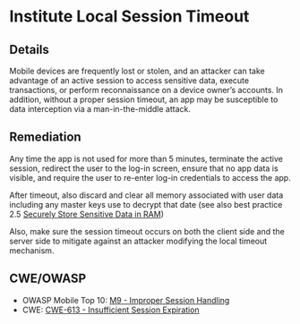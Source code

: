 # Institute Local Session Timeout

## Details 

Mobile devices are frequently lost or stolen, and an attacker can take advantage of an active session to access sensitive data, execute transactions, or perform reconnaissance on a device owner’s accounts. In addition, without a proper session timeout, an app may be susceptible to data interception via a man-in-the-middle attack.

## Remediation

Any time the app is not used for more than 5 minutes, terminate the active session, redirect the user to the log-in screen, ensure that no app data is visible, and require the user to re-enter log-in credentials to access the app.

After timeout, also discard and clear all memory associated with user data including any master keys use to decrypt that date (see also best practice 2.5 [Securely Store Sensitive Data in RAM](../coding-practices/securely-store-sensitive-data-in-ram.md))

Also, make sure the session timeout occurs on both the client side and the server side to mitigate against an attacker modifying the local timeout mechanism. 

## CWE/OWASP 

 * OWASP Mobile Top 10: [M9 - Improper Session Handling](https://www.owasp.org/index.php/Mobile_Top_10_2014-M9)
 * CWE: [CWE-613 - Insufficient Session Expiration](http://cwe.mitre.org/data/definitions/613.html)
 
